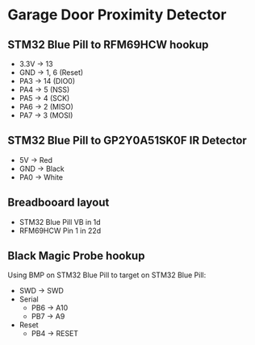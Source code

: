 # Garage Door Proximity Detector

## STM32 Blue Pill to RFM69HCW hookup

* 3.3V -> 13
* GND -> 1, 6 (Reset)
* PA3 -> 14 (DIO0)
* PA4 -> 5 (NSS)
* PA5 -> 4 (SCK)
* PA6 -> 2 (MISO)
* PA7 -> 3 (MOSI)

## STM32 Blue Pill to GP2Y0A51SK0F IR Detector

* 5V -> Red
* GND -> Black
* PA0 -> White

## Breadbooard layout

* STM32 Blue Pill VB in 1d
* RFM69HCW Pin 1 in 22d

## Black Magic Probe hookup

Using BMP on STM32 Blue Pill to target on STM32 Blue Pill:

* SWD -> SWD
* Serial
  * PB6 -> A10
  * PB7 -> A9
* Reset
  * PB4 -> RESET
